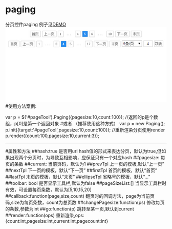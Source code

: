 # paging
分页控件paging
例子见[DEMO](http://www.lovewebgames.com/jsmodule/paging.html)  
![预览效果:](example/paging.jpg "分页组件效果图")
#使用方法案例:
	<div id="pageTool"></div>
	var p = $('#pageTool').Paging({pagesize:10,count:100});
	//返回的p是个数组，p[0]是第一个返回对象
#或者 （推荐使用这种方式）
	var p = new Paging();
	p.init({target:'#pageTool',pagesize:10,count:100});
	//重新渲染分页使用render
	p.render({count:100,pagesize:10,current:3});
***
#属性和方法
##hash:true
	是否用url hash值的形式来表达分页，默认为true,但如果出现两个分页时，为导致互相影响，应保证只有一个对应hash
##pagesize:
	每页的条数
##current:
	当前页码，默认为1
##prevTpl
	上一页的模板,默认“上一页”
##nextTpl
	下一页的模板，默认“下一页”
##firstTpl
	首页的模板，默认“首页”
##lastTpl
	末页的模板，默认“末页”
##ellipseTpl
	省略号的模板，默认“...”
##toolbar: bool
	是否显示工具栏,默认为false
##pageSizeList:[]
	当显示工具栏时有效，可设置每页条数，默认为[5,10,15,20]
##callback:function(page,size,count)
	翻页时的回调方法，page为当前页码,size为每页条数，count为总页数
##changePagesize:function(ps)
	修改每页的条数,参数为int
##go:function(p)
	跳转至某一页,默认到current
##render:function(ops)
	重新渲染,ops:{count:int,pagesize:int,current:int,pagecount:int}